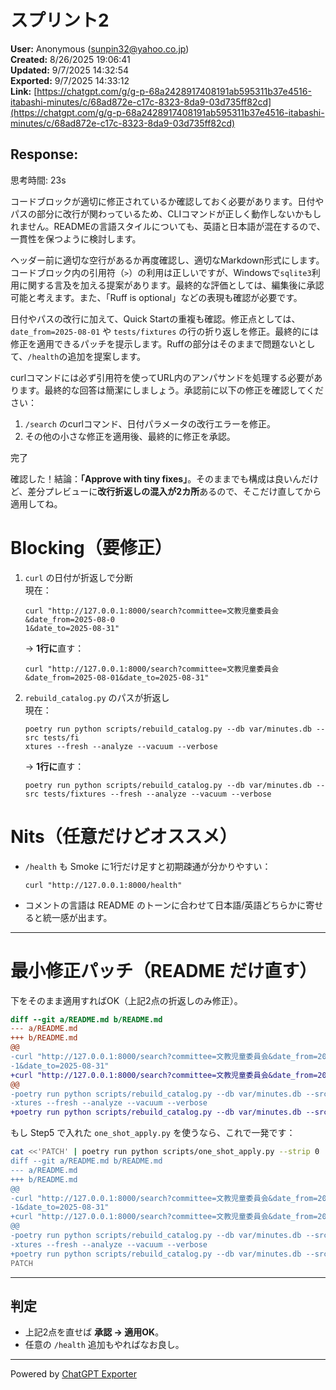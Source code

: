 # スプリント2

**User:** Anonymous (sunpin32@yahoo.co.jp)  
**Created:** 8/26/2025 19:06:41  
**Updated:** 9/7/2025 14:32:54  
**Exported:** 9/7/2025 14:33:12  
**Link:** [https://chatgpt.com/g/g-p-68a2428917408191ab595311b37e4516-itabashi-minutes/c/68ad872e-c17c-8323-8da9-03d735ff82cd](https://chatgpt.com/g/g-p-68a2428917408191ab595311b37e4516-itabashi-minutes/c/68ad872e-c17c-8323-8da9-03d735ff82cd)  

## Response:
思考時間: 23s

コードブロックが適切に修正されているか確認しておく必要があります。日付やパスの部分に改行が関わっているため、CLIコマンドが正しく動作しないかもしれません。READMEの言語スタイルについても、英語と日本語が混在するので、一貫性を保つように検討します。

ヘッダー前に適切な空行があるか再度確認し、適切なMarkdown形式にします。コードブロック内の引用符（`>`）の利用は正しいですが、Windowsで`sqlite3`利用に関する言及を加える提案があります。最終的な評価としては、編集後に承認可能と考えます。また、「Ruff is optional」などの表現も確認が必要です。

日付やパスの改行に加えて、Quick Startの重複も確認。修正点としては、`date_from=2025-08-01` や `tests/fixtures` の行の折り返しを修正。最終的には修正を適用できるパッチを提示します。Ruffの部分はそのままで問題ないとして、`/health`の追加を提案します。

curlコマンドには必ず引用符を使ってURL内のアンパサンドを処理する必要があります。最終的な回答は簡潔にしましょう。承認前に以下の修正を確認してください：

1.  `/search` のcurlコマンド、日付パラメータの改行エラーを修正。
2.  その他の小さな修正を適用後、最終的に修正を承認。

完了

確認した！結論：**「Approve with tiny fixes」**。そのままでも構成は良いんだけど、差分プレビューに**改行折返しの混入が2カ所**あるので、そこだけ直してから適用してね。

Blocking（要修正）
=============

1.  `curl` の日付が折返しで分断  
    現在：
    ```
    curl "http://127.0.0.1:8000/search?committee=文教児童委員会&date_from=2025-08-0
    1&date_to=2025-08-31"
    ```
    → **1行に**直す：
    ```
    curl "http://127.0.0.1:8000/search?committee=文教児童委員会&date_from=2025-08-01&date_to=2025-08-31"
    ```
2.  `rebuild_catalog.py` のパスが折返し  
    現在：
    ```
    poetry run python scripts/rebuild_catalog.py --db var/minutes.db --src tests/fi
    xtures --fresh --analyze --vacuum --verbose
    ```
    → **1行に**直す：
    ```
    poetry run python scripts/rebuild_catalog.py --db var/minutes.db --src tests/fixtures --fresh --analyze --vacuum --verbose
    ```

Nits（任意だけどオススメ）
===============

*   `/health` も Smoke に1行だけ足すと初期疎通が分かりやすい：
    ```
    curl "http://127.0.0.1:8000/health"
    ```
*   コメントの言語は README のトーンに合わせて日本語/英語どちらかに寄せると統一感が出ます。

* * *

最小修正パッチ（README だけ直す）
====================

下をそのまま適用すればOK（上記2点の折返しのみ修正）。

```diff
diff --git a/README.md b/README.md
--- a/README.md
+++ b/README.md
@@
-curl "http://127.0.0.1:8000/search?committee=文教児童委員会&date_from=2025-08-0
-1&date_to=2025-08-31"
+curl "http://127.0.0.1:8000/search?committee=文教児童委員会&date_from=2025-08-01&date_to=2025-08-31"
@@
-poetry run python scripts/rebuild_catalog.py --db var/minutes.db --src tests/fi
-xtures --fresh --analyze --vacuum --verbose
+poetry run python scripts/rebuild_catalog.py --db var/minutes.db --src tests/fixtures --fresh --analyze --vacuum --verbose
```

もし Step5 で入れた `one_shot_apply.py` を使うなら、これで一発です：

```bash
cat <<'PATCH' | poetry run python scripts/one_shot_apply.py --strip 0
diff --git a/README.md b/README.md
--- a/README.md
+++ b/README.md
@@
-curl "http://127.0.0.1:8000/search?committee=文教児童委員会&date_from=2025-08-0
-1&date_to=2025-08-31"
+curl "http://127.0.0.1:8000/search?committee=文教児童委員会&date_from=2025-08-01&date_to=2025-08-31"
@@
-poetry run python scripts/rebuild_catalog.py --db var/minutes.db --src tests/fi
-xtures --fresh --analyze --vacuum --verbose
+poetry run python scripts/rebuild_catalog.py --db var/minutes.db --src tests/fixtures --fresh --analyze --vacuum --verbose
PATCH
```

* * *

判定
--

*   上記2点を直せば **承認 → 適用OK**。
*   任意の `/health` 追加もやればなお良し。



---
Powered by [ChatGPT Exporter](https://www.chatgptexporter.com)